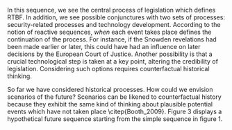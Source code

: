 In this sequence, we see the central process of legislation which defines RTBF. In addition, we see possible conjunctures with two sets of processes: security-related processes and technology development.
According to the notion of reactive sequences, *when* each event takes place defines the continuation of the process.
For instance, if the Snowden revelations had been made earlier or later, this could have had an influence on later decisions by the European Court of Justice.
Another possibility is that a crucial technological step is taken at a key point, altering the credibility of legislation.
Considering such options requires counterfactual historical thinking.

So far we have considered historical processes.
How could we envision scenarios of the future?
Scenarios can be likened to counterfactual history because they exhibit the same kind of thinking about plausible potential events which have not taken place \citep{Booth_2009}.
Figure 3 displays a hypothetical future sequence starting from the simple sequence in figure 1.
